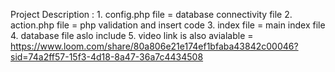 Project Description : 
                    1. config.php file = database connectivity file
                    2. action.php file = php validation and insert code 
                    3. index file  = main index file 
                    4. database file aslo include 
                    5. video link is also avialable = https://www.loom.com/share/80a806e21e174ef1bfaba43842c00046?sid=74a2ff57-15f3-4d18-8a47-36a7c4434508
                    
